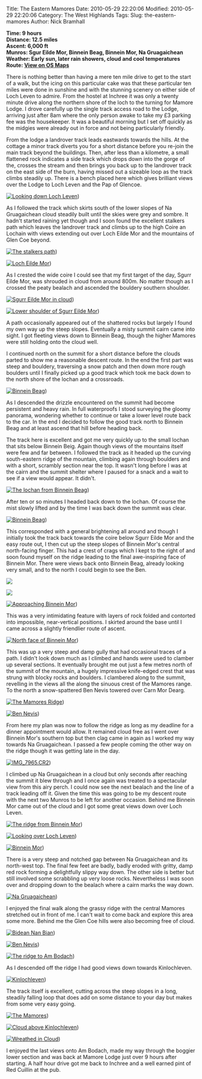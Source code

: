 Title: The Eastern Mamores
Date: 2010-05-29 22:20:06
Modified: 2010-05-29 22:20:06
Category: The West Highlands
Tags: 
Slug: the-eastern-mamores
Author: Nick Bramhall

**Time: 9 hours  
Distance: 12.5 miles  
Ascent: 6,000 ft  
Munros: Sgur Eilde Mor, Binnein Beag, Binnein Mor, Na Gruagaichean  
Weather: Early sun, later rain showers, cloud and cool temperatures  
Route: [View on OS Maps](https://www.invertedworld.co.uk/hillwalking/hillwalk/167)**



There is nothing better than having a mere ten mile drive to get to the start of a walk, but the icing on this particular cake was that these particular ten miles were done in sunshine and with the stunning scenery on either side of Loch Leven to admire. From the hostel at Inchree it was only a twenty minute drive along the northern shore of the loch to the turning for Mamore Lodge. I drove carefully up the single track access road to the Lodge, arriving just after 8am where the only person awake to take my £3 parking fee was the housekeeper. It was a beautiful morning but I set off quickly as the midgies were already out in force and not being particularly friendly.

<!--more-->

From the lodge a landrover track leads eastwards towards the hills. At the cottage a minor track diverts you for a short distance before you re-join the main track beyond the buildings. Then, after less than a kilometre, a small flattened rock indicates a side track which drops down into the gorge of the, crosses the stream and then brings you back up to the landrover track on the east side of the burn, having missed out a sizeable loop as the track climbs steadily up. There is a bench placed here which gives brilliant views over the Lodge to Loch Leven and the Pap of Glencoe.



[![Looking down Loch Leven](https://live.staticflickr.com/4031/4660713989_c94d8a6264_b.jpg "Looking down Loch Leven")](https://www.flickr.com/photos/black_friction/4660713989/))



As I followed the track which skirts south of the lower slopes of Na Gruagaichean cloud steadily built until the skies were grey and sombre. It hadn't started raining yet though and I soon found the excellent stalkers path which leaves the landrover track and climbs up to the high Coire an Lochain with views extending out over Loch Eilde Mor and the mountains of Glen Coe beyond. 



[![The stalkers path](https://live.staticflickr.com/4021/4661354218_b785cbd1ca_b.jpg "The stalkers path")](https://www.flickr.com/photos/black_friction/4661354218/))



[![Loch Eilde Mor](https://live.staticflickr.com/4039/4661363272_d01ac01dba_b.jpg "Loch Eilde Mor")](https://www.flickr.com/photos/black_friction/4661363272/))



As I crested the wide coire I could see that my first target of the day, Sgurr Eilde Mor, was shrouded in cloud from around 800m. No matter though as I crossed the peaty bealach and ascended the bouldery southern shoulder. 



[![Sgurr Eilde Mor in cloud](https://live.staticflickr.com/1283/4661388086_59841d2a3e_b.jpg "Sgurr Eilde Mor in cloud")](https://www.flickr.com/photos/black_friction/4661388086/))



[![Lower shoulder of Sgurr Eilde Mor](https://live.staticflickr.com/4019/4660793067_3a95a6555a_b.jpg "Lower shoulder of Sgurr Eilde Mor")](https://www.flickr.com/photos/black_friction/4660793067/))



A path occasionally appeared out of the shattered rocks but largely I found my own way up the steep slopes. Eventually a misty summit cairn came into sight. I got fleeting views down to Binnein Beag, though the higher Mamores were still holding onto the cloud well.



I continued north on the summit for a short distance before the clouds parted to show me a reasonable descent route. In the end the first part was steep and bouldery, traversing a snow patch and then down more rough boulders until I finally picked up a good track which took me back down to the north shore of the lochan and a crossroads. 



[![Binnein Beag](https://live.staticflickr.com/1301/4661484990_d7c93a0090_b.jpg "Binnein Beag")](https://www.flickr.com/photos/black_friction/4661484990/))



As I descended the drizzle encountered on the summit had become persistent and heavy rain. In full waterproofs I stood surveying the gloomy panorama, wondering whether to continue or take a lower level route back to the car. In the end I decided to follow the good track north to Binnein Beag and at least ascend that hill before heading back.



The track here is excellent and got me very quickly up to the small lochan that sits below Binnein Beig. Again though views of the mountains itself were few and far between. I followed the track as it headed up the curving south-eastern ridge of the mountain, climbing again through boulders and with a short, scrambly section near the top. It wasn't long before I was at the cairn and the summit shelter where I paused for a snack and a wait to see if a view would appear. It didn't.



[![The lochan from Binnein Beag](https://live.staticflickr.com/4066/4660887611_8cd61ddfff_b.jpg "The lochan from Binnein Beag")](https://www.flickr.com/photos/black_friction/4660887611/))



After ten or so minutes I headed back down to the lochan. Of course the mist slowly lifted and by the time I was back down the summit was clear.



[![Binnein Beag](https://live.staticflickr.com/4048/4660897027_8f4ac71b75_b.jpg "Binnein Beag")](https://www.flickr.com/photos/black_friction/4660897027/))



This corresponded with a general brightening all around and though I initially took the track back towards the coire below Sgurr Eilde Mor and the easy route out, I then cut up the steep slopes of Binnein Mor's central north-facing finger. This had a crest of crags which I kept to the right of and soon found myself on the ridge leading to the final awe-inspiring face of Binnein Mor. There were views back onto Binnein Beag, already looking very small, and to the north I could begin to see the Ben.



[![](http://farm5.static.flickr.com/4030/4660914675_e8e89e87c7_b.jpg)](http://www.flickr.com/photos/53725815@N00/4660914675)



[![](http://farm5.static.flickr.com/4030/4660921925_bd1ff367e1_b.jpg)](http://www.flickr.com/photos/53725815@N00/4660921925)



[![Approaching Binnein Mor](https://live.staticflickr.com/4052/4661568250_8f6ba4b1c6_b.jpg "Approaching Binnein Mor")](https://www.flickr.com/photos/black_friction/4661568250/))



This was a very intimidating feature with layers of rock folded and contorted into impossible, near-vertical positions. I skirted around the base until I came across a slightly friendlier route of ascent. 



[![North face of Binnein Mor](https://live.staticflickr.com/4039/4661576834_a285f6b657_b.jpg "North face of Binnein Mor")](https://www.flickr.com/photos/black_friction/4661576834/))



This was up a very steep and damp gully that had occasional traces of a path. I didn't look down much as I climbed and hands were used to clamber up several sections. It eventually brought me out just a few metres north of the summit of the mountain, a hugely impressive knife-edged crest that was strung with blocky rocks and boulders. I clambered along to the summit, revelling in the views all the along the sinuous crest of the Mamores range. To the north a snow-spattered Ben Nevis towered over Carn Mor Dearg.



[![The Mamores Ridge](https://live.staticflickr.com/4068/4660964283_4f81208ca9_b.jpg "The Mamores Ridge")](https://www.flickr.com/photos/black_friction/4660964283/))



[![Ben Nevis](https://live.staticflickr.com/4064/4661558642_a9ffc251ec_b.jpg "Ben Nevis")](https://www.flickr.com/photos/black_friction/4661558642/))



From here my plan was now to follow the ridge as long as my deadline for a dinner appointment would allow. It remained cloud free as I went over Binnein Mor's southern top but then clag came in again as I worked my way towards Na Gruagaichean. I passed a few people coming the other way on the ridge though it was getting late in the day. 



[![IMG_7965.CR2](https://live.staticflickr.com/1298/4667203048_7468319b94_b.jpg "IMG_7965.CR2")](https://www.flickr.com/photos/black_friction/4667203048/))



I climbed up Na Gruagaichean in a cloud but only seconds after reaching the summit it blew through and I once again was treated to a spectacular view from this airy perch. I could now see the next bealach and the line of a track leading off it. Given the time this was going to be my descent route with the next two Munros to be left for another occasion. Behind me Binnein Mor came out of the cloud and I got some great views down over Loch Leven.



[![The ridge from Binnein Mor](https://live.staticflickr.com/1269/4667210876_e38df6760b_b.jpg "The ridge from Binnein Mor")](https://www.flickr.com/photos/black_friction/4667210876/))



[![Looking over Loch Leven](https://live.staticflickr.com/4071/4666607987_4ef937c19d_b.jpg "Looking over Loch Leven")](https://www.flickr.com/photos/black_friction/4666607987/))



[![Binnein Mor](https://live.staticflickr.com/4025/4667237070_858f8653dc_b.jpg "Binnein Mor")](https://www.flickr.com/photos/black_friction/4667237070/))



There is a very steep and notched gap between Na Gruagaichean and its north-west top. The final few feet are badly, badly eroded with gritty, damp red rock forming a delightfully slippy way down. The other side is better but still involved some scrabbling up very loose rocks. Nevertheless I was soon over and dropping down to the bealach where a cairn marks the way down.



[![Na Gruagaichean](https://live.staticflickr.com/4041/4667245638_9fa924dd27_b.jpg "Na Gruagaichean")](https://www.flickr.com/photos/black_friction/4667245638/))



I enjoyed the final walk along the grassy ridge with the central Mamores stretched out in front of me. I can't wait to come back and explore this area some more. Behind me the Glen Coe hills were also becoming free of cloud.



[![Bidean Nan Bian](https://live.staticflickr.com/4013/4667251998_60ffdb371d_b.jpg "Bidean Nan Bian")](https://www.flickr.com/photos/black_friction/4667251998/))



[![Ben Nevis](https://live.staticflickr.com/4039/4666647207_d08bf0b130_b.jpg "Ben Nevis")](https://www.flickr.com/photos/black_friction/4666647207/))



[![The ridge to Am Bodach](https://live.staticflickr.com/4027/4666660975_fdeb05002d_b.jpg "The ridge to Am Bodach")](https://www.flickr.com/photos/black_friction/4666660975/))



As I descended off the ridge I had good views down towards Kinlochleven. 



[![Kinlochleven](https://live.staticflickr.com/1270/4667274668_44a0ffc535_b.jpg "Kinlochleven")](https://www.flickr.com/photos/black_friction/4667274668/))



The track itself is excellent, cutting across the steep slopes in a long, steadily falling loop that does add on some distance to your day but makes from some very easy going.



[![The Mamores](https://live.staticflickr.com/1278/4666676063_bd54c23d76_b.jpg "The Mamores")](https://www.flickr.com/photos/black_friction/4666676063/))



[![Cloud above Kinlochleven](https://live.staticflickr.com/4032/4666690187_80786a5a1e_b.jpg "Cloud above Kinlochleven")](https://www.flickr.com/photos/black_friction/4666690187/))



[![Wreathed in Cloud](https://live.staticflickr.com/1306/4666708187_461d8181bf_b.jpg "Wreathed in Cloud")](https://www.flickr.com/photos/black_friction/4666708187/))



I enjoyed the last views onto Am Bodach, made my way through the boggier lower section and was back at Mamore Lodge just over 9 hours after starting. A half hour drive got me back to Inchree and a well earned pint of Red Cuillin at the pub.

